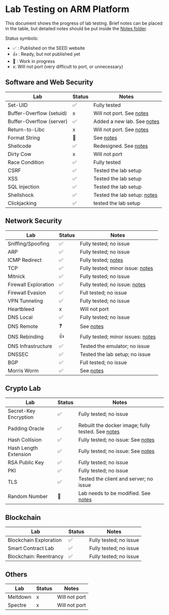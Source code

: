 # Lab Testing on ARM Platform

This document shows the progress of lab testing. 
Brief notes can be placed in the table, but detailed
notes should be put inside the [Notes folder](./Notes).

Status symbols:
  - :white_check_mark: : Published on the SEED website
  - :thumbsup: : Ready, but not published yet 
  - :construction_worker: : Work in progress
  - x:  Will not port (very difficult to port, or unnecessary)

## Software and Web Security 

| Lab | Status | Notes |
| --- | --- | --- |
| Set-UID                   | :white_check_mark: | Fully tested |
| Buffer-Overflow (setuid)  | x  | Will not port. See [notes](Notes/Software_Security.md) |
| Buffer-Overflow (server)  | :white_check_mark:  | Added a new lab. See [notes](Notes/Software_Security.md) |
| Return-to-Libc  |  x   | Will not port. See [notes](Notes/Software_Security.md)|
| Format String   | :construction_worker:   | See [notes](Notes/Software_Security.md)|
| Shellcode       | :white_check_mark:   | Redesigned. See [notes](../../category-software/Shellcode/README.md) |
| Dirty Cow       |  x  | Will not port |
| Race Condition  | :white_check_mark: |  Fully tested      |
| CSRF            | :white_check_mark: | Tested the lab setup |
| XSS             | :white_check_mark: | Tested the lab setup |
| SQL Injection   | :white_check_mark: | Tested the lab setup |
| Shellshock      | :white_check_mark: | Tested the lab setup: [notes](Notes/Shellshock.md) |
| Clickjacking    | :white_check_mark: | tested the lab setup |

## Network Security 

| Lab | Status | Notes |
| --- | --- | --- |
| Sniffing/Spoofing | :white_check_mark: | Fully tested; no issue |
| ARP               | :white_check_mark: | Fully tested; no issue |
| ICMP Redirect     | :white_check_mark: | Fully tested; [notes](Notes/Network_Security.md)|
| TCP               | :white_check_mark: | Fully tested; minor issue: [notes](Notes/Network_Security.md)|
| Mitnick           | :white_check_mark: | Fully tested; no issue |
| Firewall Exploration | :white_check_mark: | Fully tested; no issue: [notes](Notes/Network_Security.md) |
| Firewall Evasion  | :white_check_mark: | Full tested; no issue  |
| VPN Tunneling     | :white_check_mark: | Fully tested; no issue |
| Heartbleed        | x          | Will not port          |
| DNS Local         | :white_check_mark: | Fully tested; no issue |
| DNS Remote        | :question: | See [notes](Notes/Network_Security.md) |
| DNS Rebinding     | :thumbsup: | Fully tested; minor issues: [notes](Notes/Network_Security.md) |
| DNS Infrastructure| :white_check_mark: | Tested the emulator; no issue |
| DNSSEC            | :white_check_mark: | Tested the lab setup; no issue | 
| BGP         | :white_check_mark: | Full tested; no issue |
| Morris Worm | :white_check_mark: | See [notes](Notes/Network_Security.md) |

## Crypto Lab 

| Lab | Status | Notes |
| --- | --- | --- |
| Secret-Key Encryption | :white_check_mark: | Fully tested; no issue |
| Padding Oracle | :white_check_mark: | Rebuilt the docker image; fully tested. See [notes](Notes/Crypto.md)|
| Hash Collision | :white_check_mark: | Fully tested; no issue: See [notes](Notes/Crypto.md) |
| Hash Length Extension | :white_check_mark: | Fully tested; no issue: See [notes](Notes/Crypto.md) |
| RSA Public Key | :white_check_mark: | Fully tested; no issue |
| PKI | :white_check_mark: | Fully tested; no issue |
| TLS | :white_check_mark: | Tested the client and server; no issue |
| Random Number | :construction_worker: | Lab needs to be modified. See [notes](Notes/Crypto.md) |


## Blockchain

| Lab | Status | Notes |
| --- | --- | --- |
| Blockchain Exploration | :white_check_mark: | Fully tested; no issue |
| Smart Contract Lab | :white_check_mark: | Fully tested; no issue |
| Blockchain: Reentrancy | :white_check_mark: | Fully tested; no issue | 


## Others

| Lab | Status | Notes |
| --- | --- | --- |
| Meltdown | x | Will not port | 
| Spectre  | x | Will not port | 
